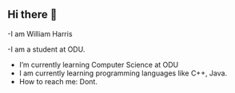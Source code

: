 ## Hi there 👋
-I am William Harris

-I am a student at ODU.

- I’m currently learning Computer Science at ODU
- I am currently learning programming languages like C++, Java.
- How to reach me: Dont.

